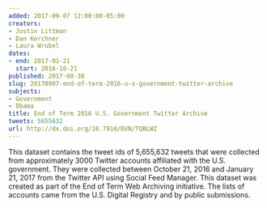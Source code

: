 ```yaml
---
added: 2017-09-07 12:00:00-05:00
creators:
- Justin Littman
- Dan Kerchner
- Laura Wrubel
dates:
- end: 2017-01-21
  start: 2016-10-21
published: 2017-08-30
slug: 20170907-end-of-term-2016-u-s-government-twitter-archive
subjects:
- Government
- Obama
title: End of Term 2016 U.S. Government Twitter Archive
tweets: 5655632
url: http://dx.doi.org/10.7910/DVN/TQBLWZ
---
```


This dataset contains the tweet ids of 5,655,632 tweets that were collected from approximately 3000 Twitter accounts affiliated with the U.S. government. They were collected between October 21, 2016 and January 21, 2017 from the Twitter API using Social Feed Manager. This dataset was created as part of the End of Term Web Archiving initiative. The lists of accounts came from the U.S. Digital Registry and by public submissions.
